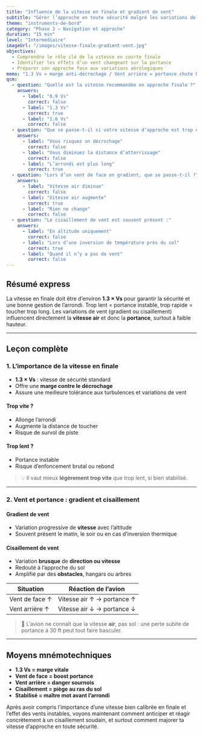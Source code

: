 ```yaml
---
title: "Influence de la vitesse en finale et gradient de vent"
subtitle: "Gérer l’approche en toute sécurité malgré les variations de vent"
theme: "instruments-de-bord"
category: "Phase 3 – Navigation et approche"
duration: "15 min"
level: "Intermédiaire"
imageUrl: "/images/vitesse-finale-gradient-vent.jpg"
objectives:
  - Comprendre le rôle clé de la vitesse en courte finale
  - Identifier les effets d’un vent changeant sur la portance
  - Préparer son approche face aux variations aérologiques
memo: "1.3 Vs = marge anti-décrochage / Vent arrière = portance chute brusque"
qcm:
  - question: "Quelle est la vitesse recommandée en approche finale ?"
    answers:
      - label: "0.9 Vs"
        correct: false
      - label: "1.3 Vs"
        correct: true
      - label: "1.6 Vs"
        correct: false
  - question: "Que se passe-t-il si votre vitesse d’approche est trop élevée ?"
    answers:
      - label: "Vous risquez un décrochage"
        correct: false
      - label: "Vous diminuez la distance d’atterrissage"
        correct: false
      - label: "L’arrondi est plus long"
        correct: true
  - question: "Lors d’un vent de face en gradient, que se passe-t-il ?"
    answers:
      - label: "Vitesse air diminue"
        correct: false
      - label: "Vitesse air augmente"
        correct: true
      - label: "Rien ne change"
        correct: false
  - question: "Le cisaillement de vent est souvent présent :"
    answers:
      - label: "En altitude uniquement"
        correct: false
      - label: "Lors d’une inversion de température près du sol"
        correct: true
      - label: "Quand il n’y a pas de vent"
        correct: false
---
```


## Résumé express

La vitesse en finale doit être d’environ **1.3 × Vs** pour garantir la sécurité et une bonne gestion de l’arrondi. Trop lent = portance instable, trop rapide = toucher trop long. Les variations de vent (gradient ou cisaillement) influencent directement la **vitesse air** et donc la **portance**, surtout à faible hauteur.

---

## Leçon complète

### 1. L’importance de la vitesse en finale

- **1.3 × Vs** : vitesse de sécurité standard
- Offre une **marge contre le décrochage**
- Assure une meilleure tolérance aux turbulences et variations de vent

#### Trop vite ?

- Allonge l’arrondi
- Augmente la distance de toucher
- Risque de survol de piste

#### Trop lent ?

- Portance instable
- Risque d’enfoncement brutal ou rebond

> 💡 Il vaut mieux **légèrement trop vite** que trop lent, si bien stabilisé.

---

### 2. Vent et portance : gradient et cisaillement

#### Gradient de vent

- Variation progressive de **vitesse** avec l’altitude
- Souvent présent le matin, le soir ou en cas d’inversion thermique

#### Cisaillement de vent

- Variation **brusque** de **direction ou vitesse**
- Redouté à l’approche du sol
- Amplifié par des **obstacles**, hangars ou arbres

| Situation      | Réaction de l’avion        |
| -------------- | -------------------------- |
| Vent de face ↑ | Vitesse air ↑ → portance ↑ |
| Vent arrière ↑ | Vitesse air ↓ → portance ↓ |

> 🧠 L’avion ne connaît que la vitesse **air**, pas sol : une perte subite de portance à 30 ft peut tout faire basculer.

---

## Moyens mnémotechniques

- **1.3 Vs = marge vitale**
- **Vent de face = boost portance**
- **Vent arrière = danger sournois**
- **Cisaillement = piège au ras du sol**
- **Stabilisé = maître mot avant l’arrondi**

Après avoir compris l’importance d’une vitesse bien calibrée en finale et l’effet des vents instables, voyons maintenant comment anticiper et réagir concrètement à un cisaillement soudain, et surtout comment majorer ta vitesse d’approche en toute sécurité.
